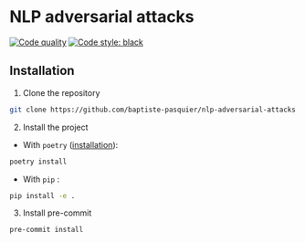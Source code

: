 # NLP adversarial attacks

[![Code quality](https://github.com/baptiste-pasquier/nlp-adversarial-attacks/actions/workflows/quality.yml/badge.svg)](https://github.com/baptiste-pasquier/nlp-adversarial-attacks/actions/workflows/quality.yml)
[![Code style: black](https://img.shields.io/badge/code%20style-black-000000.svg)](https://github.com/psf/black)



## Installation

1. Clone the repository
```bash
git clone https://github.com/baptiste-pasquier/nlp-adversarial-attacks
```

2. Install the project
- With `poetry` ([installation](https://python-poetry.org/docs/#installation)):
```bash
poetry install
```
- With `pip` :
```bash
pip install -e .
```

3. Install pre-commit
```bash
pre-commit install
```
